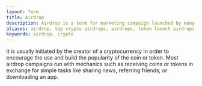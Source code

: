 ```yaml
---
layout: Term
title: Airdrop
description: Airdrop is a term for marketing campaign launched by many ICOs in which they distributes their specific token to the general public.
aliases: airdrop, top crypto airdrops, airdrops, token launch airdrops, ICO airdrops, ethereum token airdrops, best airdrops 2021
keywords: airdrop, crypto
---
```


It is usually initiated by the creator of a cryptocurrency in order to encourage the use and build the popularity of the coin or token. Most airdrop campaigns run with mechanics such as receiving coins or tokens in exchange for simple tasks like sharing news, referring friends, or downloading an app.
